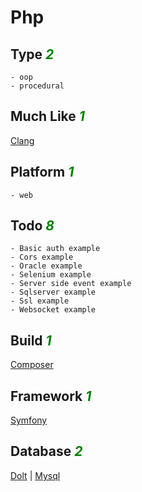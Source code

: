 # Php

## Type <i style='color:green;'>2</i>
	- oop
	- procedural
## Much Like <i style='color:green;'>1</i>
[Clang](CLANG.md)
## Platform <i style='color:green;'>1</i>
	- web
## Todo <i style='color:green;'>8</i>
	- Basic auth example
	- Cors example
	- Oracle example
	- Selenium example
	- Server side event example
	- Sqlserver example
	- Ssl example
	- Websocket example
## Build <i style='color:green;'>1</i>
[Composer](https://github.com/bearddan2000?tab=repositories&q=php+composer&type=&language=&sort=)
## Framework <i style='color:green;'>1</i>
[Symfony](https://github.com/bearddan2000?tab=repositories&q=php+symfony&type=&language=&sort=)
## Database <i style='color:green;'>2</i>
[Dolt](https://github.com/bearddan2000?tab=repositories&q=php+dolt&type=&language=&sort=) | [Mysql](https://github.com/bearddan2000?tab=repositories&q=php+mysql&type=&language=&sort=)